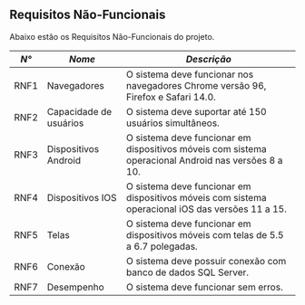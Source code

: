 ## Requisitos Não-Funcionais

Abaixo estão os Requisitos Não-Funcionais do projeto.

| _N°_ | _Nome_                 | _Descrição_                                                                                         |
| ---- | ---------------------- | --------------------------------------------------------------------------------------------------- |
| RNF1 | Navegadores            | O sistema deve funcionar nos navegadores Chrome versão 96, Firefox e Safari 14.0.                   |
| RNF2 | Capacidade de usuários | O sistema deve suportar até 150 usuários simultâneos.                                               |
| RNF3 | Dispositivos Android   | O sistema deve funcionar em dispositivos móveis com sistema operacional Android nas versões 8 a 10. |
| RNF4 | Dispositivos IOS       | O sistema deve funcionar em dispositivos móveis com sistema operacional iOS das versões 11 a 15.    |
| RNF5 | Telas                  | O sistema deve funcionar em dispositivos móveis com telas de 5.5 a 6.7 polegadas.                   |
| RNF6 | Conexão                | O sistema deve possuir conexão com banco de dados SQL Server.                                       |
| RNF7 | Desempenho             | O sistema deve funcionar sem erros.                                                                 |
